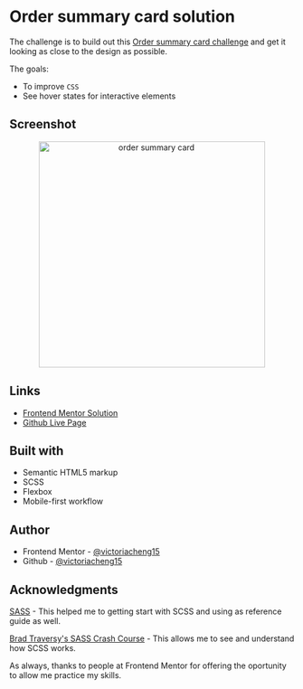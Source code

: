 # Order summary card solution

The challenge is to build out this [Order summary card challenge](https://www.frontendmentor.io/challenges/order-summary-component-QlPmajDUj) and get it looking as close to the design as possible.

The goals:
- To improve `CSS`
- See hover states for interactive elements

## Screenshot

<div align="center">
  <img src="https://user-images.githubusercontent.com/35031228/136487693-c6e5f032-c656-4c5e-ada7-6b4ca087739a.png" alt="order summary card" width="400"/>
</div>

## Links

- [Frontend Mentor Solution](https://www.frontendmentor.io/solutions/using-scss-to-design-the-page-OBc-VY6Ol)
- [Github Live Page](https://victoriacheng15.github.io/frontend-mentor-challenges/order-summary-component/)

## Built with

- Semantic HTML5 markup
- SCSS
- Flexbox
- Mobile-first workflow

## Author

- Frontend Mentor - [@victoriacheng15](https://www.frontendmentor.io/profile/victoriacheng15)
- Github - [@victoriacheng15](https://github.com/victoriacheng15)

## Acknowledgments

[SASS](https://sass-lang.com/) - This helped me to getting start with SCSS and using as reference guide as well.

[Brad Traversy's SASS Crash Course](https://www.youtube.com/watch?v=nu5mdN2JIwM) - This allows me to see and understand how SCSS works.

As always, thanks to people at Frontend Mentor for offering the oportunity to allow me practice my skills.
